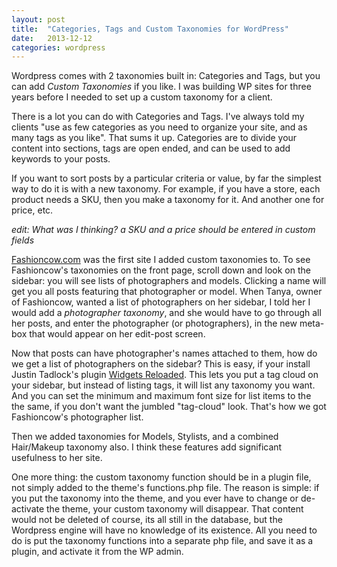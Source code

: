 ```yaml
---
layout: post
title:  "Categories, Tags and Custom Taxonomies for WordPress"
date:   2013-12-12
categories: wordpress
---
```


Wordpress comes with 2 taxonomies built in: Categories and Tags, but you can add <em>Custom Taxonomies</em> if you like.  I was building WP sites for three years before I needed to set up a custom taxonomy for a client. 

There is a lot you can do with Categories and Tags. I've always told my clients "use as few categories as you need to organize your site, and as many tags as you like". That sums it up.  Categories are to divide your content into sections, tags are open ended, and can be used to add keywords to your posts.

If you want to sort posts by a particular criteria or value, by far the simplest way to do it is with a new taxonomy. For example, if you have a store, each product needs a SKU, then you make a taxonomy for it. And another one for price, etc. 

_edit: What was I thinking? a SKU and a price should be entered in custom fields_

[Fashioncow.com](http://fashioncow.com/) was the first site I added custom taxonomies to. To see Fashioncow's taxonomies on the front page, scroll down and look on the sidebar: you will see lists of photographers and models. Clicking a name will get you all posts featuring that photographer or model. When Tanya, owner of Fashioncow, wanted a list of photographers on her sidebar, I told her I would add a <em>photographer taxonomy</em>, and she would have to go through all her posts, and enter the photographer (or photographers), in the new meta-box that would appear on her edit-post screen.

Now that posts can have photographer's names attached to them, how do we get a list of photographers on the sidebar? This is easy, if your install Justin Tadlock's plugin [Widgets Reloaded](http://themehybrid.com/plugins/widgets-reloaded). This lets you put a tag cloud on your sidebar, but instead of listing tags, it will list any taxonomy you want.  And you can set the minimum and maximum font size for list items to the the same, if you don't want the jumbled "tag-cloud" look. That's how we got Fashioncow's photographer list.

Then we added taxonomies for Models, Stylists, and a combined Hair/Makeup taxonomy also.  I think these features add significant usefulness to her site.

One more thing: the custom taxonomy function should be in a plugin file, not simply added to the theme's functions.php file. The reason is simple: if you put the taxonomy into the theme, and you ever have to change or de-activate the theme, your custom taxonomy will disappear. That content would not be deleted of course, its all still in the database, but the Wordpress engine will have no knowledge of its existence.  All you need to do is put the taxonomy functions into a separate php file, and save it as a plugin, and activate it from the WP admin.